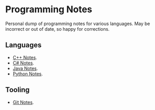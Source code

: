 Programming Notes
=================

Personal dump of programming notes for various languages. May be incorrect or
out of date, so happy for corrections.

Languages
---------

* [C++ Notes].
* [C# Notes].
* [Java Notes].
* [Python Notes].

Tooling
-------

* [Git Notes].


[C++ Notes]: cpp_notes.md
[C# Notes]: csharp_notes.md
[Java Notes]: java_notes.md
[Python Notes]: python_notes.md

[Git Notes]: git_notes.md
